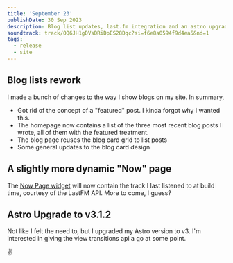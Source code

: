 ```yaml
---
title: 'September 23'
publishDate: 30 Sep 2023
description: Blog list updates, last.fm integration and an astro upgrade
soundtrack: track/0Q6JH1gDVsDRiDpES28Dqc?si=f6e8a0594f9d4ea5&nd=1
tags:
  - release
  - site
---
```


## Blog lists rework

I made a bunch of changes to the way I show blogs on my site. In summary,

- Got rid of the concept of a "featured" post. I kinda forgot why I wanted this.
- The homepage now contains a list of the three most recent blog posts I wrote, all of them with the featured treatment.
- The blog page reuses the blog card grid to list posts
- Some general updates to the blog card design

## A slightly more dynamic "Now" page

The [Now Page widget](/now) will now contain the track I last listened to at build time, courtesy of the LastFM API. More to come, I guess?

## Astro Upgrade to v3.1.2

Not like I felt the need to, but I upgraded my Astro version to v3. I'm interested in giving the view transitions api a go at some point.

✌️
